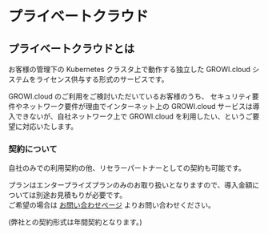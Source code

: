 # プライベートクラウド

## プライベートクラウドとは

お客様の管理下の Kubernetes クラスタ上で動作する独立した GROWI.cloud システムをライセンス供与する形式のサービスです。

GROWI.cloud のご利用をご検討いただいているお客様のうち、
セキュリティ要件やネットワーク要件が理由でインターネット上の GROWI.cloud サービスは導入できないが、自社ネットワーク上で GROWI.cloud を利用したい、というご要望に対応いたします。

### 契約について

自社のみでの利用契約の他、リセラーパートナーとしての契約も可能です。  

プランはエンタープライズプランのみのお取り扱いとなりますので、導入金額については別途お見積もりが必要です。  
ご希望の場合は [お問い合わせページ](https://growicloud.atlassian.net/servicedesk/customer/portal/1) よりお問い合わせください。

(弊社との契約形式は年間契約となります。)

